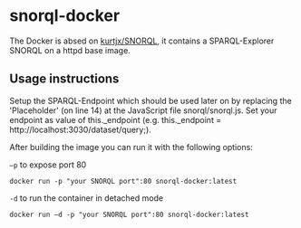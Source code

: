 # snorql-docker
The Docker is absed on [kurtjx/SNORQL](https://github.com/kurtjx/SNORQL), it contains a  SPARQL-Explorer SNORQL on a httpd base image.

## Usage instructions
Setup the SPARQL-Endpoint which should be used later on by replacing the 'Placeholder' (on line 14) at the JavaScript file snorql/snorql.js. Set your endpoint as value of this._endpoint (e.g. this._endpoint = http://localhost:3030/dataset/query;).

After building the image you can run it with the following options:

`–p` to expose port 80
  
  ```docker run -p "your SNORQL port":80 snorql-docker:latest```

`-d` to run the container in detached mode

  ```docker run –d -p "your SNORQL port":80 snorql-docker:latest```
